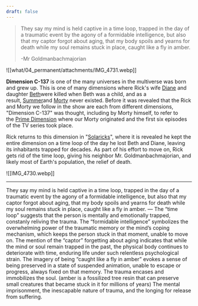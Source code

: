 ```yaml
---
draft: false
---
```

>They say my mind is held captive in a time loop, trapped in the day of a traumatic event by the agony of a formidable intelligence, but also that my captor forgot about aging, that my body spoils and yearns for death while my soul remains stuck in place, caught like a fly in amber.
>
>\-Mr Goldmanbachmajorian

![[what/04_permanent/attachments/IMG_4731.webp]]

**Dimension C-137** is one of the many universes in the multiverse was born and grew up. This is one of many dimensions where Rick's wife [Diane](https://rickandmorty.fandom.com/wiki/Diane_Sanchez "Diane Sanchez") and daughter [Beth](https://rickandmorty.fandom.com/wiki/Beth_Sanchez_(C-137) "Beth Sanchez (C-137)")were killed when Beth was a child, and as a result, [Summer](https://rickandmorty.fandom.com/wiki/Summer_Smith "Summer Smith")and [Morty](https://rickandmorty.fandom.com/wiki/Morty_Smith "Morty Smith") never existed. Before it was revealed that the Rick and Morty we follow in the show are each from different dimensions, "Dimension C-137" was thought, including by Morty himself, to refer to the [Prime Dimension](https://rickandmorty.fandom.com/wiki/Prime_Dimension "Prime Dimension") where our Morty originated and the first six episodes of the TV series took place.

Rick returns to this dimension in "[Solaricks](https://rickandmorty.fandom.com/wiki/Solaricks "Solaricks")", where it is revealed he kept the entire dimension on a time loop of the day he lost Beth and Diane, leaving its inhabitants trapped for decades. As part of his effort to move on, Rick gets rid of the time loop, giving his neighbor Mr. Goldmanbachmajorian, and likely most of Earth's population, the relief of death.

![[IMG_4730.webp]]


---
They say my mind is held captive in a time loop, trapped in the day of a traumatic event by the agony of a formidable intelligence, but also that my captor forgot about aging, that my body spoils and yearns for death while my soul remains stuck in place, caught like a fly in amber.
—
The “time loop” suggests that the person is mentally and emotionally trapped, constanly reliving the trauma.
The “formidable intelligence” symbolizes the overwhelming power of the traumatic memory or the mind’s coping mechanism, which keeps the person stuck in that moment, unable to move on.
The mention of the “captor” forgetting about aging indicates that while the mind or soul remain trapped in the past, the physical body continues to deteriorate with time, enduring life under such relentless psychological strain.
The imagery of being “caught like a fly in amber” evokes a sense of being preserved in a state of suspended animation, unable to escape or progress, always fixed on that memory. The trauma encases and immobilizes the soul.  (amber is a fossilized tree resin that can preserve small creatures that became stuck in it for millions of years)
The mental imprisonment, the inescapable nature of trauma, and the longing for release from suffering.
